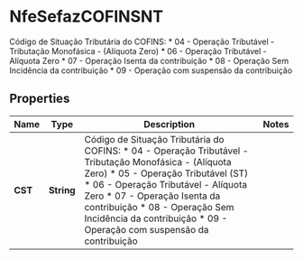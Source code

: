 

# NfeSefazCOFINSNT

Código de Situação Tributária do COFINS:  * 04 - Operação Tributável - Tributação Monofásica - (Alíquota Zero)  * 06 - Operação Tributável - Alíquota Zero  * 07 - Operação Isenta da contribuição  * 08 - Operação Sem Incidência da contribuição  * 09 - Operação com suspensão da contribuição

## Properties

| Name | Type | Description | Notes |
|------------ | ------------- | ------------- | -------------|
|**CST** | **String** | Código de Situação Tributária do COFINS:  * 04 - Operação Tributável - Tributação Monofásica - (Alíquota Zero)  * 05 - Operação Tributável (ST)  * 06 - Operação Tributável - Alíquota Zero  * 07 - Operação Isenta da contribuição  * 08 - Operação Sem Incidência da contribuição  * 09 - Operação com suspensão da contribuição |  |



